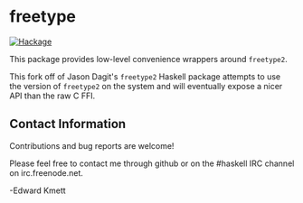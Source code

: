freetype
========

[![Hackage](https://img.shields.io/hackage/v/freetype.svg)](https://hackage.haskell.org/package/freetype)

This package provides low-level convenience wrappers around `freetype2`.

This fork off of Jason Dagit's `freetype2` Haskell package attempts to use the version of `freetype2` on the system
and will eventually expose a nicer API than the raw C FFI.

Contact Information
-------------------

Contributions and bug reports are welcome!

Please feel free to contact me through github or on the #haskell IRC channel on irc.freenode.net.

-Edward Kmett

